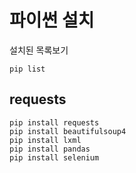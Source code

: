 # 파이썬 설치

설치된 목록보기
````
pip list
````

## requests
````
pip install requests
pip install beautifulsoup4
pip install lxml
pip install pandas
pip install selenium

````